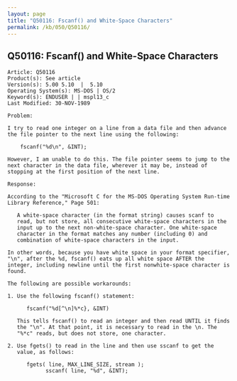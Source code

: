 ```yaml
---
layout: page
title: "Q50116: Fscanf() and White-Space Characters"
permalink: /kb/050/Q50116/
---
```


## Q50116: Fscanf() and White-Space Characters

	Article: Q50116
	Product(s): See article
	Version(s): 5.00 5.10  |  5.10
	Operating System(s): MS-DOS | OS/2
	Keyword(s): ENDUSER | | mspl13_c
	Last Modified: 30-NOV-1989
	
	Problem:
	
	I try to read one integer on a line from a data file and then advance
	the file pointer to the next line using the following:
	
	    fscanf("%d\n", &INT);
	
	However, I am unable to do this. The file pointer seems to jump to the
	next character in the data file, wherever it may be, instead of
	stopping at the first position of the next line.
	
	Response:
	
	According to the "Microsoft C for the MS-DOS Operating System Run-time
	Library Reference," Page 501:
	
	   A white-space character (in the format string) causes scanf to
	   read, but not store, all consecutive white-space characters in the
	   input up to the next non-white-space character. One white-space
	   character in the format matches any number (including 0) and
	   combination of white-space characters in the input.
	
	In other words, because you have white space in your format specifier,
	"\n", after the %d, fscanf() eats up all white space AFTER the
	integer, including newline until the first nonwhite-space character is
	found.
	
	The following are possible workarounds:
	
	1. Use the following fscanf() statement:
	
	      fscanf("%d[^\n]%*c}, &INT)
	
	   This tells fscanf() to read an integer and then read UNTIL it finds
	   the "\n". At that point, it is necessary to read in the \n. The
	   "%*c" reads, but does not store, one character.
	
	2. Use fgets() to read in the line and then use sscanf to get the
	   value, as follows:
	
	      fgets( line, MAX_LINE_SIZE, stream );
	            sscanf( line, "%d", &INT);
